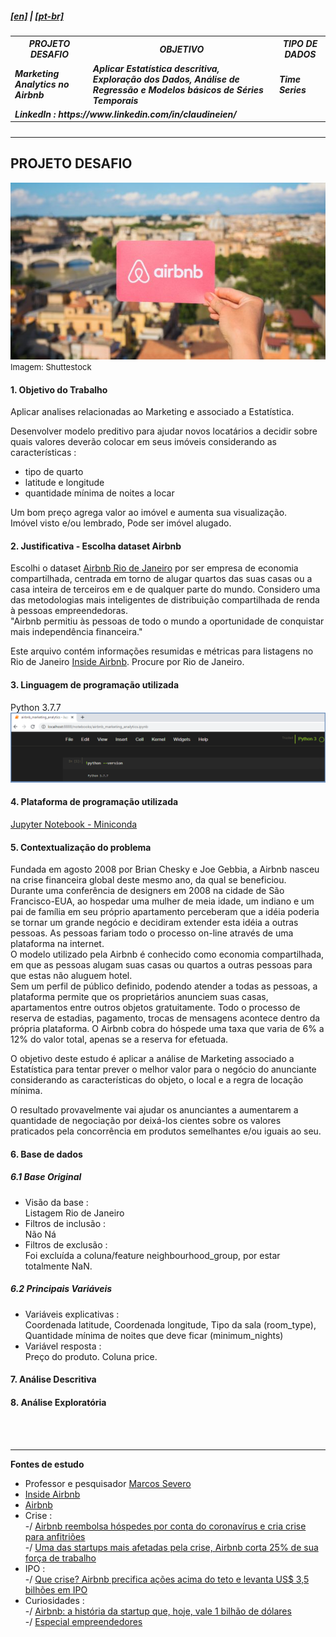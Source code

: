 <h5><a href="blank_">[en]</a> | <a href="blank_">[pt-br]</a>
</h5>
<h5>
<div>
  <table>
    <tr>
      <th>PROJETO DESAFIO</th>
      <th>OBJETIVO</th>
      <th>TIPO DE DADOS</th>
    </tr>
    <tr>
      <td>Marketing Analytics no Airbnb</td>
      <td>Aplicar Estatística descritiva, Exploração dos Dados, Análise de Regressão e Modelos básicos de Séries Temporais</td>
      <td>Time Series</td>
    </tr>
    <tr>
        <td colspan="4">LinkedIn : https://www.linkedin.com/in/claudineien/</td>
    </tr>
  </table>
</div>
</h5>
<hr>
<h2>PROJETO DESAFIO</h2>
<p>
<img src='/5-marketing-analytics-project/mrktng_anlzng_prj_img01.jpg'><br>
<font size='2'>Imagem: Shuttestock</font>
</p>

<h4>1. Objetivo do Trabalho</h4>
<p>Aplicar analises relacionadas ao Marketing e associado a Estatística.</p>

<p>Desenvolver modelo preditivo para ajudar novos locatários a decidir sobre quais valores deverão colocar em seus imóveis considerando as características :
  <ul>
    <li>tipo de quarto</li>
    <li>latitude e longitude</li>
    <li>quantidade mínima de noites a locar</li>
  </ul>
Um bom preço agrega valor ao imóvel e aumenta sua visualização.<br>
Imóvel visto e/ou lembrado, Pode ser imóvel alugado.
</p>

<h4>2. Justificativa - Escolha dataset Airbnb</h4>
<p>Escolhi o dataset <a href="/5-marketing-analytics-project/listings-RIo_de_Janeiro.csv">Airbnb Rio de Janeiro</a> por ser empresa de economia compartilhada, centrada em torno de alugar quartos das suas casas ou a casa inteira de terceiros em e de qualquer parte do mundo. Considero uma das metodologias mais inteligentes de distribuição compartilhada de renda à pessoas empreendedoras.<br>
"Airbnb permitiu às pessoas de todo o mundo a oportunidade de conquistar mais independência financeira."
</p>

<p>Este arquivo contém informações resumidas e métricas para listagens no Rio de Janeiro <a href="http://insideairbnb.com/get-the-data.html">Inside Airbnb<a>. Procure por Rio de Janeiro.
</p>

<h4>3. Linguagem de programação utilizada</h4>
<p>Python 3.7.7<br>
<img src="/5-marketing-analytics-project/mrktng_anlzng_prj_img02.png">
</p>

<h4>4. Plataforma de programação utilizada</h4>
<p><a href="https://docs.conda.io/en/latest/miniconda.html">Jupyter Notebook - Miniconda</a></p>


<h4>5. Contextualização do problema</h4>
<p>Fundada em agosto 2008 por Brian Chesky e Joe Gebbia, a Airbnb nasceu na crise financeira global deste mesmo ano, da qual se beneficiou.<br>
Durante uma conferência de designers em 2008 na cidade de São Francisco-EUA, ao hospedar uma mulher de meia idade, um indiano e um pai de família em seu próprio apartamento perceberam que a idéia poderia se tornar um grande negócio e decidiram extender esta idéia a outras pessoas. As pessoas fariam todo o processo on-line através de uma plataforma na internet.<br>
O modelo utilizado pela Airbnb é conhecido como economia compartilhada, em que as pessoas alugam suas casas ou quartos a outras pessoas para que estas não aluguem hotel.<br>
Sem um perfil de público definido, podendo atender a todas as pessoas, a plataforma permite que os proprietários anunciem suas casas, apartamentos entre outros objetos gratuitamente. Todo o processo de reserva de estadias, pagamento, trocas de mensagens acontece dentro da própria plataforma. O Airbnb cobra do hóspede uma taxa que varia de 6% a 12% do valor total, apenas se a reserva for efetuada.
</p>

<p>O objetivo deste estudo é aplicar a análise de Marketing associado a Estatística para tentar prever o melhor valor para o negócio do anunciante considerando as características do objeto, o local e a regra de locação mínima.
</p>

<p>O resultado provavelmente vai ajudar os anunciantes a aumentarem a quantidade de negociação por deixá-los cientes sobre os valores praticados pela concorrência em produtos semelhantes e/ou iguais ao seu.
</p>

<p><h4>6. Base de dados</h4>
<h5>6.1 Base Original</h5>
<ul>
  <li>Visão da base :<br>
  Listagem Rio de Janeiro
  </li>
  <li>Filtros de inclusão :<br>
  Não Ná
  </li>
  <li>Filtros de exclusão :<br>
  Foi excluída a coluna/feature neighbourhood_group, por estar totalmente NaN.
  </li>
</ul>
<h5>6.2 Principais Variáveis</h5>
<ul>
  <li>Variáveis explicativas :<br>
  Coordenada latitude, Coordenada longitude, Tipo da sala (room_type), Quantidade mínima de noites que deve ficar (minimum_nights)
  </li>
  <li>Variável resposta :<br>
  Preço do produto. Coluna price.
  </li>
</ul>
</p>

<p><h4>7. Análise Descritiva</h4>

</p>

<p><h4>8. Análise Exploratória</h4>

</p>

<br><br>
<hr>
<p><strong>Fontes de estudo</strong>
    <ul>
      <li>Professor e pesquisador <a href="https://www.linkedin.com/in/marcos-severo-30967936/">Marcos Severo</a>
      <li><a href="http://insideairbnb.com/about.html">Inside Airbnb</a></li>
    <li><a href="https://www.airbnb.com/">Airbnb</a></li>
    <li>Crise :<br>
    -/ <a href="https://www.forbes.com.br/forbeslife/2020/03/airbnb-reembolsa-hospedes-por-conta-do-coronavirus-e-cria-crise-para-anfitrioes/">Airbnb reembolsa hóspedes por conta do coronavírus e cria crise para anfitriões</a><br>
    -/ <a href="https://neofeed.com.br/blog/home/uma-das-startups-mais-afetadas-pela-crise-airbnb-corta-25-de-sua-forca-de-trabalho/">Uma das startups mais afetadas pela crise, Airbnb corta 25% de sua força de trabalho</a></li>
    <li>IPO :<br>
    -/ <a href='https://www.seudinheiro.com/2020/empresas/airbnb-ipo-10-12/'>Que crise? Airbnb precifica ações acima do teto e levanta US$ 3,5 bilhões em IPO</a></li>
    <li>Curiosidades :<br>
    -/ <a href="https://canaltech.com.br/curiosidades/Airbnb-Plataforma-de-de-hospedagens-traz-opcoes-para-todo-o-tipo-de-turista/">Airbnb: a história da startup que, hoje, vale 1 bilhão de dólares</a><br>
    -/ <a href="https://www.whow.com.br/negocios/especial-empreendedores-airbnb-capta-us-1-bilhao-em-investimento-em-meio-a-crise/">Especial empreendedores</a></br>
    </ul>
</p>
